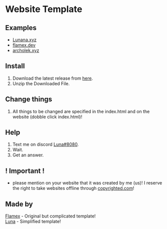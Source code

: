 # Website Template

## Examples
- [Lunana.xyz](https://Lunana.xyz)
- [flamex.dev](https://flamex.dev)
- [archolek.xyz](https://www.archolek.xyz/)

## Install
1. Download the latest release from [here](https://github.com/MorrisSeemann/Website).
2. Unzip the Downloaded File.

## Change things
1. All things to be changed are specified in the index.html and on the website (dobble click index.html)!

## Help
1. Text me on discord [Luna#8080](https://discord.com/users/821472922140803112).
2. Wait.
3. Get an answer.

## ! Important !
- please mention on your website that it was created by me (us)! I reserve the right to take websites offline through [copyrighted.com](https://www.copyrighted.com/website/N0OQe7w12DnwEMm9)!

## Made by
[Flamex](https://github.com/Flamexdev) - Original but complicated template! <br>
[Luna](https://github.com/Luna-devv) - Simplified template!
